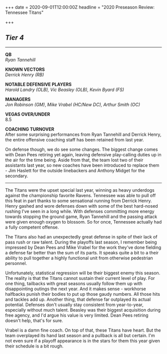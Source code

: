 +++
date = 2020-09-01T12:00:00Z
headline = "2020 Preseason Review: Tennessee Titans"

+++
## _Tier 4_

***

**QB**  
_Ryan Tannehill_

**KNOWN VECTORS**  
_Derrick Henry (RB)_

**NOTABLE DEFENSIVE PLAYERS**  
_Harold Landry (OLB), Vic Beasley (OLB), Kevin Byard (FS)_

**MANAGERS**  
_Jon Robinson (GM)_, _Mike Vrabel (HC/New DC), Arthur Smith (OC)_

**VEGAS OVER/UNDER**  
8\.5

**COACHING TURNOVER**  
After some surprising performances from Ryan Tannehill and Derrick Henry, the entire offensive coaching staff has been retained from last year.

On defense though, we do see some changes. The biggest change comes with Dean Pees retiring yet again, leaving defensive play-calling duties up in the air for the time being. Aside from that, the team lost two of their assistants last year, so new coaches have been introduced to replace them - Jim Haslett for the outside linebackers and Anthony Midget for the secondary.

***

The Titans were the upset special last year, winning as heavy underdogs against the championship favorite Ravens. Tennessee was able to pull off this feat in part thanks to some sensational running from Derrick Henry. Henry gashed and wore defenses down with some of the best hard-nosed rushing I've seen in a long while. With defenses committing more energy towards stopping the ground game, Ryan Tannehill and the passing attack were given enough oxygen to blossom. So for once, Tennessee actually had a fully competent offense.

The Titans also had an unexpectedly great defense in spite of their lack of pass rush or raw talent. During the playoffs last season, I remember being impressed by Dean Pees and Mike Vrabel for the work they've done fielding a defense far better than the sum of its parts. It speaks quite a bit to a their ability to pull together a highly functional unit from otherwise pedestrian personnel.

Unfortunately, statistical regression will be their biggest enemy this season. The reality is that the Titans cannot sustain their current level of play. For one thing, tailbacks with great seasons usually follow them up with disappointing outings the next year. And it makes sense - workhorse halfbacks punish their bodies to put up those gaudy numbers. All those hits and tackles add up. Another thing, that defense far outplayed its actual potential. Defenses don't usually stay consistent from year-to-year, especially without much talent. Beasley was their biggest acquisition during free agency, and I'd argue his value is very limited. Dean Pees retiring doesn't help, that's for sure.

Vrabel is a damn fine coach. On top of that, these Titans have heart. But the team overplayed its hand last season and a pullback is all but certain. I'm not even sure if a playoff appearance is in the stars for them this year given their schedule is a bit rough.  